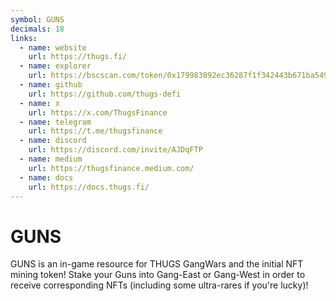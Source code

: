 ```yaml
---
symbol: GUNS
decimals: 18
links:
  - name: website
    url: https://thugs.fi/
  - name: explorer
    url: https://bscscan.com/token/0x179983892ec36287f1f342443b671ba549762241
  - name: github
    url: https://github.com/thugs-defi
  - name: x
    url: https://x.com/ThugsFinance
  - name: telegram
    url: https://t.me/thugsfinance
  - name: discord
    url: https://discord.com/invite/AJDqFTP
  - name: medium
    url: https://thugsfinance.medium.com/
  - name: docs
    url: https://docs.thugs.fi/
---
```


# GUNS

GUNS is an in-game resource for THUGS GangWars and the initial NFT mining token! Stake your Guns into Gang-East or Gang-West in order to receive corresponding NFTs (including some ultra-rares if you're lucky)!
